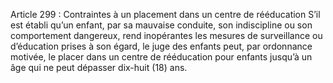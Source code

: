 Article 299 : Contraintes à un placement dans un centre de rééducation
S’il est établi qu’un enfant, par sa mauvaise conduite, son indiscipline ou son comportement dangereux, rend inopérantes les mesures de surveillance ou d’éducation prises à son égard, le juge des enfants peut, par ordonnance motivée, le placer dans un centre de rééducation pour enfants jusqu’à un âge qui ne peut dépasser dix-huit (18) ans.